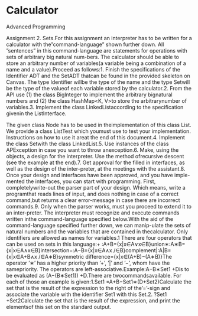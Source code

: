 # Calculator
Advanced Programming


Assignment 2. Sets.For this assignment an interpreter has to be written for a calculator with the”command-language” shown further down.  All ”sentences” in this command-language are statements for operations with sets of arbitrary big natural num-bers.  The calculator should be able to store an arbitrary number of variables(a variable being a combination of a name and a value).Proceed as follows:1.  Finish the specifications of the Identifier ADT and the Set<E>ADT thatcan be found in the provided skeleton on Canvas.  The type Identifier willbe the type of the name and the type Set<E>will be the type of the valueof each variable stored by the calculator.2.  From the API use (1) the class BigInteger to implement the arbitrary bignatural numbers and (2) the class HashMap<K, V>to store the arbitrarynumber of variables.3.  Implement the class LinkedList<E>according to the specification givenin  the  ListInterface<E>.  
  
 The  given  class  Node  has  to  be  used  in  theimplementation of this class List.  We provide a class ListTest which youmust use to test your implementation.  Instructions on how to use it areat the end of this document.4.  Implement the class Set<E>with the class LinkedList<E>.5.  Use  instances  of  the  class  APException  in  case  you  want  to  throw  anexception.6.  Make, using the objects, a design for the interpreter.  Use the method ofrecursive descent (see the example at the end).7.  Get approval for the filled in interfaces, as well as the design of the inter-preter, at the meetings with the assistant.8.  Once your design and interfaces have been approved, and you have imple-mented the interfaces, you can start with programming.  First, completelywrite-out the parser part of your design.  Which means, write a programthat reads lines of input, and does nothing in case of a correct command,but returns a clear error-message in case there are incorrect commands.9.  Only when the parser works, must you proceed to extend it to an inter-preter.  The interpreter must recognize and execute commands written inthe command-language specified below.With the aid of the command-language specified further down, we can manip-ulate the sets of natural numbers and the variables that are contained in thecalculator.  Only identifiers are allowed as names for variables.1
There are four operators that can be used on sets in this language:+   :A+B={x|x∈A∨x∈B}union∗:A∗B={x|x∈A∧x∈B}intersection−:A−B={x|x∈A∧x /∈B}complement|:A|B={x|x∈A+B∧x /∈A∗B}symmetric difference={x|x∈(A+B)−(A∗B)}The operator ’∗’ has a higher priority than ’+’, ’|’ and ’−’, whom have the samepriority.  The operators are left-associative.Example:A−B∗Set1 +Dis to be evaluated as (A−(B∗Set1)) +D.There are twocommandsavailable.  For each of those an example is given:1.Set1 =A+B−Set1∗(D+Set2)Calculate the set that is the result of the expression to the right of the’=’-sign and associate the variable with the identifier Set1 with this Set.2.  ?Set1 +Set2Calculate the set that is the result of the expression, and print the elementsof this set on the standard output.
